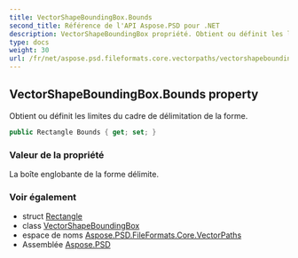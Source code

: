 ```yaml
---
title: VectorShapeBoundingBox.Bounds
second_title: Référence de l'API Aspose.PSD pour .NET
description: VectorShapeBoundingBox propriété. Obtient ou définit les limites du cadre de délimitation de la forme.
type: docs
weight: 30
url: /fr/net/aspose.psd.fileformats.core.vectorpaths/vectorshapeboundingbox/bounds/
---
```

## VectorShapeBoundingBox.Bounds property

Obtient ou définit les limites du cadre de délimitation de la forme.

```csharp
public Rectangle Bounds { get; set; }
```

### Valeur de la propriété

La boîte englobante de la forme délimite.

### Voir également

* struct [Rectangle](../../../aspose.psd/rectangle/)
* class [VectorShapeBoundingBox](../)
* espace de noms [Aspose.PSD.FileFormats.Core.VectorPaths](../../vectorshapeboundingbox/)
* Assemblée [Aspose.PSD](../../../)


